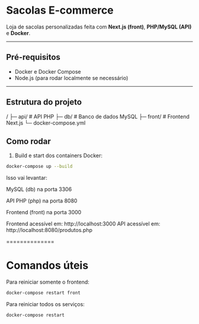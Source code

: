 # Sacolas E-commerce

Loja de sacolas personalizadas feita com **Next.js (front)**, **PHP/MySQL (API)** e **Docker**.

---

## Pré-requisitos

- Docker e Docker Compose
- Node.js (para rodar localmente se necessário)

---

## Estrutura do projeto

/
├─ api/ # API PHP
├─ db/ # Banco de dados MySQL
├─ front/ # Frontend Next.js
└─ docker-compose.yml

## Como rodar

1. Build e start dos containers Docker:

```bash
docker-compose up --build
```

Isso vai levantar:

MySQL (db) na porta 3306

API PHP (php) na porta 8080

Frontend (front) na porta 3000

Frontend acessível em: http://localhost:3000
API acessível em: http://localhost:8080/produtos.php

==============

# Comandos úteis

Para reiniciar somente o frontend:

```bash
docker-compose restart front
```

Para reiniciar todos os serviços:

```bash
docker-compose restart
```